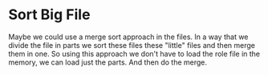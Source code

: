# Sort Big File

Maybe we could use a merge sort approach in the files. 
In a way that we divide the file in parts we sort these files these "little" 
files and then merge them in one. So using this approach we don't have to load
the role file in the memory, we can load just the parts. And then do the merge.

